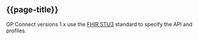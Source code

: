 ## {{page-title}}

GP Connect versions 1.x use the [FHIR STU3](http://hl7.org/fhir/STU3/) standard to specify the API and profiles.

